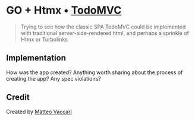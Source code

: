 # GO + Htmx • [TodoMVC](http://todomvc.com)

> Trying to see how the classic SPA TodoMVC could be implemented with traditional server-side-rendered
> html, and perhaps a sprinkle of Htmx or Turbolinks


## Implementation

How was the app created? Anything worth sharing about the process of creating the app? Any spec violations?


## Credit

Created by [Matteo Vaccari](https://matteo.vaccari.name)

